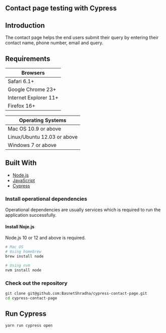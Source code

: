 ## Contact page testing with Cypress

## Introduction
The contact page helps the end users submit their query by entering their contact name, phone number, email and query.

## Requirements

| Browsers              |
| --------------------- |
| Safari 6.1+           |
| Google Chrome 23+     |
| Internet Explorer 11+ |
| Firefox 16+           |

| Operating Systems           |
| --------------------------- |
| Mac OS 10.9 or above        |
| Linux/Ubuntu 12.03 or above |
| Windows 7 or above          |

## Built With

- [Node.js](https://nodejs.org/en/)
- [JavaScript](https://www.javascript.com/)
- [Cypress](https://www.cypress.io/)

### Install operational dependencies
Operational dependencies are usually services which is required to run the application successfully.

####  Install Noje.js
Node.js 10 or 12 and above is required.

```sh
# Mac OS
# Using homebrew
brew install node

# Using nvm
nvm install node
```

###  Check out the repository
```sh
git clone git@github.com:BasnetShradha/cypress-contact-page.git
cd cypress-contact-page
```

## Run Cypress
```sh
yarn run cypress open
```